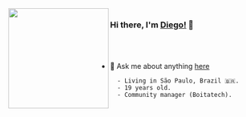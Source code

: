 <img align="left" height="200" src="https://i.pinimg.com/originals/9f/b1/25/9fb125f1fedc8cc62ab5b20699ebd87d.gif"/>

### Hi there, I'm [Diego!](https://ko-fi.com/diegopisani) 👋

<br />
<br />

- 💬 Ask me about anything [here](https://github.com/luidiblu/luidiblu/issues)


```
  - Living in São Paulo, Brazil 🇧🇷.
  - 19 years old.
  - Community manager (Boitatech).
```

